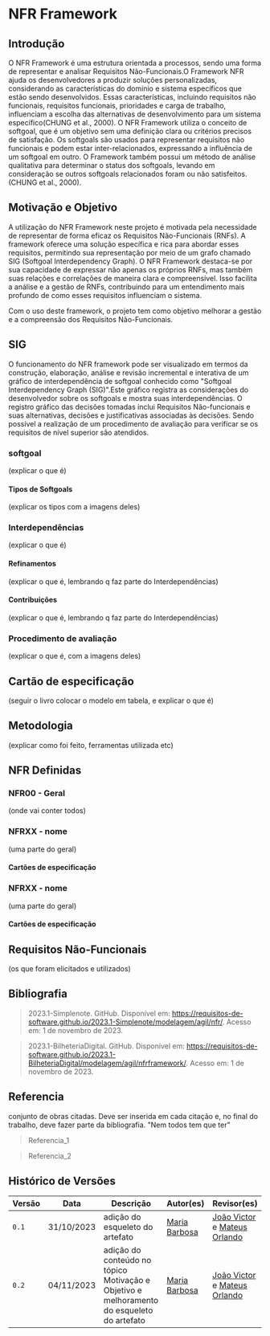 # NFR Framework

## Introdução
   
O NFR Framework é uma estrutura orientada a processos, sendo uma forma de representar e analisar Requisitos Não-Funcionais.O Framework NFR ajuda os desenvolvedores a produzir soluções personalizadas, considerando as características do domínio e sistema específicos que estão sendo desenvolvidos. Essas características, incluindo requisitos não funcionais, requisitos funcionais, prioridades e carga de trabalho, influenciam a escolha das alternativas de desenvolvimento para um sistema específico(CHUNG et al., 2000).
O NFR Framework  utiliza o conceito de softgoal, que é um objetivo sem uma definição clara ou critérios precisos de satisfação. Os softgoals são usados para representar requisitos não funcionais e podem estar inter-relacionados, expressando a influência de um softgoal em outro. O Framework também possui um método de análise qualitativa para determinar o status dos softgoals, levando em consideração se outros softgoals relacionados foram ou não satisfeitos. (CHUNG et al., 2000).

## Motivação e Objetivo

A utilização do NFR Framework neste projeto é motivada pela necessidade de representar de forma eficaz os Requisitos Não-Funcionais (RNFs). A framework oferece uma solução específica e rica para abordar esses requisitos, permitindo sua representação por meio de um grafo chamado SIG (Softgoal Interdependency Graph). O NFR Framework destaca-se por sua capacidade de expressar não apenas os próprios RNFs, mas também suas relações e correlações de maneira clara e compreensível. Isso facilita a análise e a gestão de RNFs, contribuindo para um entendimento mais profundo de como esses requisitos influenciam o sistema.

Com o uso deste framework, o projeto tem como objetivo melhorar a gestão e a compreensão dos Requisitos Não-Funcionais.


## SIG

O funcionamento do NFR framework pode ser visualizado em termos da construção, elaboração, análise e revisão incremental e interativa de um gráfico de interdependência de softgoal conhecido como "Softgoal Interdependency Graph (SIG)".Este gráfico registra as considerações do desenvolvedor sobre os softgoals e mostra suas interdependências. O registro gráfico das decisões tomadas inclui Requisitos Não-funcionais e suas alternativas, decisões e justificativas associadas às decisões. Sendo possível a realização de um procedimento de avaliação para verificar se os requisitos de nível superior são atendidos.

### softgoal
(explicar o que é)

#### Tipos de Softgoals
(explicar os tipos com a imagens deles)

### Interdependências
(explicar o que é)
#### Refinamentos
(explicar o que é, lembrando q faz parte do Interdependências)
#### Contribuições
(explicar o que é, lembrando q faz parte do Interdependências)

### Procedimento de avaliação
(explicar o que é, com a imagens deles)

## Cartão de especificação
(seguir o livro colocar o modelo em tabela, e explicar o que é)

## Metodologia
(explicar como foi feito, ferramentas utilizada etc)

## NFR Definidas

### NFR00 - Geral
(onde vai conter todos)

### NFRXX - nome
(uma parte do geral)

#### Cartões de especificação

### NFRXX - nome
(uma parte do geral)

#### Cartões de especificação

## Requisitos Não-Funcionais
(os que foram elicitados e utilizados)

## Bibliografia

> 2023.1-Simplenote. GitHub. Disponível em: https://requisitos-de-software.github.io/2023.1-Simplenote/modelagem/agil/nfr/. Acesso em: 1 de novembro de 2023.  

> 2023.1-BilheteriaDigital. GitHub. Disponível em: https://requisitos-de-software.github.io/2023.1-BilheteriaDigital/modelagem/agil/nfrframework/. Acesso em: 1 de novembro de 2023.  

## Referencia

conjunto de obras citadas. Deve ser inserida em cada citação e, no final do trabalho, deve fazer parte da bibliografia. "Nem todos tem que ter"

> Referencia_1

> Referencia_2

## Histórico de Versões

| Versão |     Data    | Descrição   | Autor(es) | Revisor(es) |
| ------ | ----------- | ----------- | --------- | ----------- |
| `0.1`  | 31/10/2023  | adição do esqueleto do artefato | [Maria Barbosa](https://github.com/Madu01) | [João Victor](https://github.com/jvcostta) e [Mateus Orlando](https://github.com/MateusPy) |
| `0.2`  | 04/11/2023  | adição do conteúdo no tópico Motivação e Objetivo e melhoramento do esqueleto do artefato | [Maria Barbosa](https://github.com/Madu01) | [João Victor](https://github.com/jvcostta) e [Mateus Orlando](https://github.com/MateusPy) |
